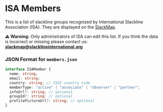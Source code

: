 # ISA Members

This is a list of slackline groups recognized by International Slackline Association (ISA). They are displayed on the [SlackMap](https://slackmap.com/communities).

**⚠️ Warning:** Only administrators of ISA can edit this list. If you think the data is incorrect or missing please contact us: **slackmap@slacklineinternational.org**

### JSON Format for `members.json`

```ts
interface ISAMember {
  name: string;
  email: string;
  country: string; // ISO2 country code
  memberType: "active" | "associate" | "observer" | "partner";
  infoUrl?: string; // optional
  groupId?: string: // optional
  profilePictureUrl?: string; // optional
}
```
